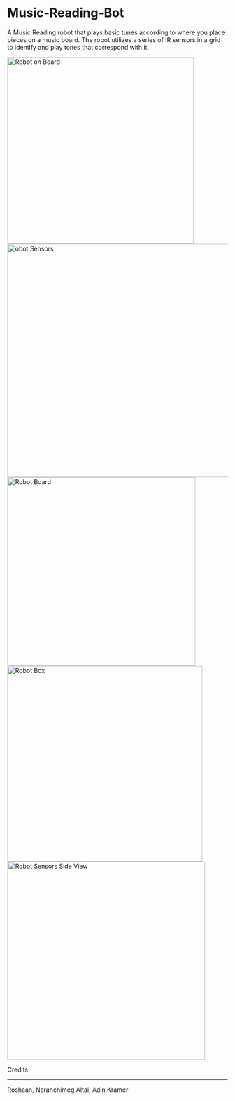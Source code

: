 # Music-Reading-Bot

A Music Reading robot that plays basic tunes according to where you place pieces on a music board. The robot utilizes a series of IR sensors in a grid to identify and play tones that correspond with it. 

<img width="426" alt="Robot on Board" src="https://user-images.githubusercontent.com/25015977/59205533-ba4d5280-8b68-11e9-98f8-bce6a2843ce1.png">

<img width="532" alt="obot Sensors" src="https://user-images.githubusercontent.com/25015977/59205642-e8cb2d80-8b68-11e9-8ade-ccbb4a6b4e9d.png">

<img width="430" alt="Robot Board" src="https://user-images.githubusercontent.com/25015977/59205531-ba4d5280-8b68-11e9-9fbd-ca41c17af97a.png">

<img width="446" alt="Robot Box" src="https://user-images.githubusercontent.com/25015977/59205532-ba4d5280-8b68-11e9-8482-29f8b021e066.png">

<img width="452" alt="Robot Sensors Side View" src="https://user-images.githubusercontent.com/25015977/59205535-bae5e900-8b68-11e9-9270-d1570d227e56.png">

Credits 
________
Roshaan,
Naranchimeg Altai,
Adin Kramer
